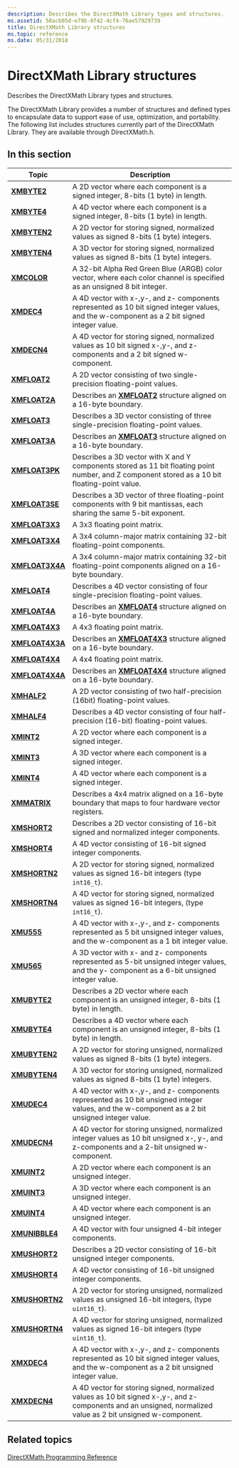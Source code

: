 ```yaml
---
description: Describes the DirectXMath Library types and structures.
ms.assetid: 58acb05d-e79b-8f42-4cf4-76ae57929739
title: DirectXMath Library structures
ms.topic: reference
ms.date: 05/31/2018
---
```


# DirectXMath Library structures

Describes the DirectXMath Library types and structures.

The DirectXMath Library provides a number of structures and defined types to encapsulate data to support ease of use, optimization, and portability. The following list includes structures currently part of the DirectXMath Library. They are available through DirectXMath.h.

## In this section

| Topic | Description |
|-|-|
| [**XMBYTE2**](/windows/desktop/api/DirectXPackedVector/ns-directxpackedvector-xmbyte2) | A 2D vector where each component is a signed integer, 8-bits (1 byte) in length. |
| [**XMBYTE4**](/windows/win32/api/directxpackedvector/ns-directxpackedvector-xmbyte4) | A 4D vector where each component is a signed integer, 8-bits (1 byte) in length.  |
| [**XMBYTEN2**](/windows/desktop/api/DirectXPackedVector/ns-directxpackedvector-xmbyten2) | A 2D vector for storing signed, normalized values as signed 8-bits (1 byte) integers. |
| [**XMBYTEN4**](/windows/win32/api/directxpackedvector/ns-directxpackedvector-xmbyten4) | A 3D vector for storing signed, normalized values as signed 8-bits (1 byte) integers.  |
| [**XMCOLOR**](/windows/desktop/api/DirectXPackedVector/ns-directxpackedvector-xmcolor) | A 32-bit Alpha Red Green Blue (ARGB) color vector, where each color channel is specified as an unsigned 8 bit integer. |
| [**XMDEC4**](/windows/win32/api/directxpackedvector/ns-directxpackedvector-xmdec4) | A 4D vector with x-,y-, and z- components represented as 10 bit signed integer values, and the w-component as a 2 bit signed integer value.  |
| [**XMDECN4**](/windows/win32/api/directxpackedvector/ns-directxpackedvector-xmdecn4) | A 4D vector for storing signed, normalized values as 10 bit signed x-,y-, and z- components and a 2 bit signed w-component.  |
| [**XMFLOAT2**](/windows/win32/api/directxmath/ns-directxmath-xmfloat2) | A 2D vector consisting of two single-precision floating-point values. |
| [**XMFLOAT2A**](/previous-versions/windows/desktop/legacy/ee419469(v=vs.85)) | Describes an [**XMFLOAT2**](/windows/win32/api/directxmath/ns-directxmath-xmfloat2) structure aligned on a 16-byte boundary. |
| [**XMFLOAT3**](/windows/win32/api/directxmath/ns-directxmath-xmfloat3) | Describes a 3D vector consisting of three single-precision floating-point values. |
| [**XMFLOAT3A**](/windows/win32/api/directxmath/ns-directxmath-xmfloat3a) | Describes an [**XMFLOAT3**](/windows/win32/api/directxmath/ns-directxmath-xmfloat3) structure aligned on a 16-byte boundary. |
| [**XMFLOAT3PK**](/windows/win32/api/directxpackedvector/ns-directxpackedvector-xmfloat3pk) | Describes a 3D vector with X and Y components stored as 11 bit floating point number, and Z component stored as a 10 bit floating-point value.  |
| [**XMFLOAT3SE**](/windows/win32/api/directxpackedvector/ns-directxpackedvector-xmfloat3se) | Describes a 3D vector of three floating-point components with 9 bit mantissas, each sharing the same 5-bit exponent.  |
| [**XMFLOAT3X3**](/windows/win32/api/directxmath/ns-directxmath-xmfloat3x3) | A 3x3 floating point matrix. |
| [**XMFLOAT3X4**](/windows/win32/api/directxmath/ns-directxmath-xmfloat3x4) | A 3x4 column-major matrix containing 32-bit floating-point components. |
| [**XMFLOAT3X4A**](/windows/win32/api/directxmath/ns-directxmath-xmfloat3x4a) | A 3x4 column-major matrix containing 32-bit floating-point components aligned on a 16-byte boundary. |
| [**XMFLOAT4**](/windows/win32/api/directxmath/ns-directxmath-xmfloat4) | Describes a 4D vector consisting of four single-precision floating-point values.  |
| [**XMFLOAT4A**](/windows/win32/api/directxmath/ns-directxmath-xmfloat4a) | Describes an [**XMFLOAT4**](/windows/win32/api/directxmath/ns-directxmath-xmfloat4) structure aligned on a 16-byte boundary. |
| [**XMFLOAT4X3**](/windows/win32/api/directxmath/ns-directxmath-xmfloat4x3) | A 4x3 floating point matrix. |
| [**XMFLOAT4X3A**](/windows/win32/api/directxmath/ns-directxmath-xmfloat4x3a) | Describes an [**XMFLOAT4X3**](/windows/win32/api/directxmath/ns-directxmath-xmfloat4x3) structure aligned on a 16-byte boundary. |
| [**XMFLOAT4X4**](/windows/win32/api/directxmath/ns-directxmath-xmfloat4x4) | A 4x4 floating point matrix. |
| [**XMFLOAT4X4A**](/windows/win32/api/directxmath/ns-directxmath-xmfloat4x4a) | Describes an [**XMFLOAT4X4**](/windows/win32/api/directxmath/ns-directxmath-xmfloat4x4) structure aligned on a 16-byte boundary. |
| [**XMHALF2**](/windows/desktop/api/DirectXPackedVector/ns-directxpackedvector-xmhalf2) | A 2D vector consisting of two half-precision (16bit) floating-point values.  |
| [**XMHALF4**](/windows/desktop/api/DirectXPackedVector/ns-directxpackedvector-xmhalf4) | Describes a 4D vector consisting of four half-precision (16-bit) floating-point values.  |
| [**XMINT2**](/windows/win32/api/directxmath/ns-directxmath-xmint2) | A 2D vector where each component is a signed integer. |
| [**XMINT3**](/windows/win32/api/directxmath/ns-directxmath-xmint3) | A 3D vector where each component is a signed integer. |
| [**XMINT4**](/windows/win32/api/directxmath/ns-directxmath-xmint4) | A 4D vector where each component is a signed integer. |
| [**XMMATRIX**](/windows/win32/api/directxmath/ns-directxmath-xmmatrix) | Describes a 4x4 matrix aligned on a 16-byte boundary that maps to four hardware vector registers. |
| [**XMSHORT2**](/windows/desktop/api/DirectXPackedVector/ns-directxpackedvector-xmshort2) | Describes a 2D vector consisting of 16-bit signed and normalized integer components.  |
| [**XMSHORT4**](/windows/desktop/api/DirectXPackedVector/ns-directxpackedvector-xmshort4) | A 4D vector consisting of 16-bit signed integer components.  |
| [**XMSHORTN2**](/windows/desktop/api/DirectXPackedVector/ns-directxpackedvector-xmshortn2) | A 2D vector for storing signed, normalized values as signed 16-bit integers (type `int16_t`).  |
| [**XMSHORTN4**](/windows/desktop/api/DirectXPackedVector/ns-directxpackedvector-xmshortn4) | A 4D vector for storing signed, normalized values as signed 16-bit integers, (type `int16_t`).  |
| [**XMU555**](/windows/win32/api/directxpackedvector/ns-directxpackedvector-xmu555) | A 4D vector with x-,y-, and z- components represented as 5 bit unsigned integer values, and the w-component as a 1 bit integer value.  |
| [**XMU565**](/windows/win32/api/directxpackedvector/ns-directxpackedvector-xmu565) | A 3D vector with x- and z- components represented as 5-bit unsigned integer values, and the y- component as a 6-bit unsigned integer value. |
| [**XMUBYTE2**](/windows/desktop/api/DirectXPackedVector/ns-directxpackedvector-xmubyte2) | Describes a 2D vector where each component is an unsigned integer, 8-bits (1 byte) in length. |
| [**XMUBYTE4**](/windows/win32/api/directxpackedvector/ns-directxpackedvector-xmubyte4) | Describes a 4D vector where each component is an unsigned integer, 8-bits (1 byte) in length.  |
| [**XMUBYTEN2**](/windows/desktop/api/DirectXPackedVector/ns-directxpackedvector-xmubyten2) | A 2D vector for storing unsigned, normalized values as signed 8-bits (1 byte) integers. |
| [**XMUBYTEN4**](/windows/win32/api/directxpackedvector/ns-directxpackedvector-xmubyten4) | A 3D vector for storing unsigned, normalized values as signed 8-bits (1 byte) integers.  |
| [**XMUDEC4**](/windows/win32/api/directxpackedvector/ns-directxpackedvector-xmudec4) | A 4D vector with x-,y-, and z- components represented as 10 bit unsigned integer values, and the w-component as a 2 bit unsigned integer value.  |
| [**XMUDECN4**](/windows/win32/api/directxpackedvector/ns-directxpackedvector-xmudecn4) | A 4D vector for storing unsigned, normalized integer values as 10 bit unsigned x-, y-, and z-components and a 2-bit unsigned w-component.  |
| [**XMUINT2**](/windows/win32/api/directxmath/ns-directxmath-xmuint2) | A 2D vector where each component is an unsigned integer. |
| [**XMUINT3**](/windows/win32/api/directxmath/ns-directxmath-xmuint3) | A 3D vector where each component is an unsigned integer. |
| [**XMUINT4**](/windows/win32/api/directxmath/ns-directxmath-xmuint4) | A 4D vector where each component is an unsigned integer. |
| [**XMUNIBBLE4**](/windows/win32/api/directxpackedvector/ns-directxpackedvector-xmunibble4) | A 4D vector with four unsigned 4-bit integer components.  |
| [**XMUSHORT2**](/windows/desktop/api/DirectXPackedVector/ns-directxpackedvector-xmushort2) | Describes a 2D vector consisting of 16-bit unsigned integer components.  |
| [**XMUSHORT4**](/windows/desktop/api/DirectXPackedVector/ns-directxpackedvector-xmushort4) | A 4D vector consisting of 16-bit unsigned integer components.  |
| [**XMUSHORTN2**](/windows/desktop/api/DirectXPackedVector/ns-directxpackedvector-xmushortn2) | A 2D vector for storing unsigned, normalized values as unsigned 16-bit integers, (type `uint16_t`).  |
| [**XMUSHORTN4**](/windows/desktop/api/DirectXPackedVector/ns-directxpackedvector-xmushortn4) | A 4D vector for storing unsigned, normalized values as signed 16-bit integers (type `uint16_t`).  |
| [**XMXDEC4**](/windows/win32/api/directxpackedvector/ns-directxpackedvector-xmxdec4) | A 4D vector with x-,y-, and z- components represented as 10 bit signed integer values, and the w-component as a 2 bit unsigned integer value.  |
| [**XMXDECN4**](/windows/win32/api/directxpackedvector/ns-directxpackedvector-xmxdecn4) | A 4D vector for storing signed, normalized values as 10 bit signed x-,y-, and z- components and an unsigned, normalized value as 2 bit unsigned w-component.  |

## Related topics

<dl> <dt>

[DirectXMath Programming Reference](ovw-xnamath-reference.md)
</dt> </dl>
